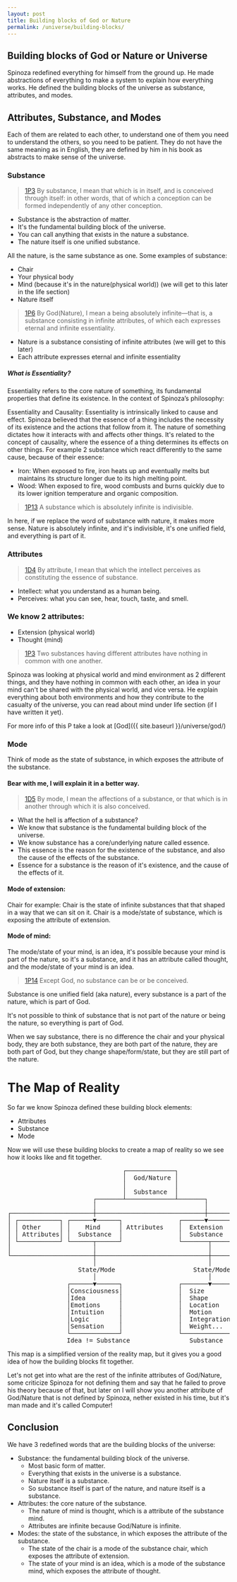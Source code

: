 ```yaml
---
layout: post
title: Building blocks of God or Nature
permalink: /universe/building-blocks/
---
```


## Building blocks of God or Nature or Universe

Spinoza redefined everything for himself from the ground up.
He made abstractions of everything to make a system to explain how everything works.
He defined the building blocks of the universe as substance, attributes, and modes.

## Attributes, Substance, and Modes

Each of them are related to each other, to understand one of them you need to understand the others, so you need to be patient.
They do not have the same meaning as in English, they are defined by him in his book as abstracts to make sense of the universe.

### Substance

> [1P3](https://ethica.bc.edu/#/element/1P5) By substance, I mean that which is in itself, and is conceived through itself: in other words, that of which a conception can be formed independently of any other conception.

- Substance is the abstraction of matter.
- It's the fundamental building block of the universe.
- You can call anything that exists in the nature a substance.
- The nature itself is one unified substance.

All the nature, is the same substance as one.
Some examples of substance:

- Chair
- Your physical body
- Mind (because it's in the nature(physical world)) (we will get to this later in the life section)
- Nature itself

> [1P6](https://ethica.bc.edu/#/element/1P7) By God(Nature), I mean a being absolutely infinite—that is, a substance consisting in infinite attributes, of which each expresses eternal and infinite essentiality.

- Nature is a substance consisting of infinite attributes (we will get to this later)
- Each attribute expresses eternal and infinite essentiality

##### What is Essentiality?

Essentiality refers to the core nature of something, its fundamental properties that define its existence. In the context of Spinoza’s philosophy:

Essentiality and Causality: Essentiality is intrinsically linked to cause and effect. Spinoza believed that the essence of a thing includes the necessity of its existence and the actions that follow from it. The nature of something dictates how it interacts with and affects other things. It's related to the concept of causality, where the essence of a thing determines its effects on other things.
For example 2 substance which react differently to the same cause, because of their essence:

- Iron: When exposed to fire, iron heats up and eventually melts but maintains its structure longer due to its high melting point.
- Wood: When exposed to fire, wood combusts and burns quickly due to its lower ignition temperature and organic composition.

> [1P13](https://ethica.bc.edu/#/element/1P13) A substance which is absolutely infinite is indivisible.

In here, if we replace the word of substance with nature, it makes more sense.
Nature is absolutely infinite, and it's indivisible, it's one unified field, and everything is part of it.

### Attributes

> [1D4](https://ethica.bc.edu/#/element/1P4) By attribute, I mean that which the intellect perceives as constituting the essence of substance.

- Intellect: what you understand as a human being.
- Perceives: what you can see, hear, touch, taste, and smell.

### We know 2 attributes:

- Extension (physical world)
- Thought (mind)

> [1P3](https://ethica.bc.edu/#/element/1P3) Two substances having different attributes have nothing in common with one another.

Spinoza was looking at physical world and mind environment as 2 different things, and they have nothing in common with each other, an idea in your mind can't be shared with the physical world, and vice versa.
He explain everything about both environments and how they contribute to the casualty of the universe, you can read about mind under life section (if I have written it yet).

For more info of this P take a look at [God]({{ site.baseurl }}/universe/god/)

### Mode

Think of mode as the state of substance, in which exposes the attribute of the substance.

#### Bear with me, I will explain it in a better way.

> [1D5](https://ethica.bc.edu/#/element/1P5) By mode, I mean the affections of a substance, or that which is in another through which it is also conceived.

- What the hell is affection of a substance?
- We know that substance is the fundamental building block of the universe.
- We know substance has a core/underlying nature called essence.
- This essence is the reason for the existence of the substance, and also the cause of the effects of the substance.
- Essence for a substance is the reason of it's existence, and the cause of the effects of it.

#### Mode of extension:

Chair for example:
Chair is the state of infinite substances that that shaped in a way that we can sit on it.
Chair is a mode/state of substance, which is exposing the attribute of extension.

#### Mode of mind:

The mode/state of your mind, is an idea, it's possible because your mind is part of the nature, so it's a substance, and it has an attribute called thought, and the mode/state of your mind is an idea.

> [1P14](https://ethica.bc.edu/#/element/1P14) Except God, no substance can be or be conceived.

Substance is one unified field (aka nature), every substance is a part of the nature, which is part of God.

It's not possible to think of substance that is not part of the nature or being the nature, so everything is part of God.

When we say substance, there is no difference the chair and your physical body, they are both substance, they are both part of the nature, they are both part of God, but they change shape/form/state, but they are still part of the nature.

# The Map of Reality

So far we know Spinoza defined these building block elements:

- Attributes
- Substance
- Mode

Now we will use these building blocks to create a map of reality so we see how it looks like and fit together.

<pre>
                               ┌─────────────┐                          
                               │  God/Nature │                          
                               │             │                          
                               │  Substance  │                          
                       ┌───────┴─────────────┴───────┐                  
                       │                             │                  
┌──────────────────────┼─────────────────────────────┼─────────────────┐
│ ┌───────────┐ ┌──────▼──────┐               ┌──────▼──────┐          │
│ │ Other     │ │    Mind     │ Attributes    │  Extension  │          │
│ │ Attributes│ │  Substance  │               │  Substance  │          │
│ └───────────┘ └──────┬──────┘               └───────┬─────┘          │
│                      │                              │                │
└──────────────────────┼──────────────────────────────┼────────────────┘
                       │                              │                 
                   State/Mode                     State/Mode            
                       │                              │                 
                ┌──────▼──────┐               ┌───────▼─────┐           
                │Consciousness│               │  Size       │           
                │Idea         │               │  Shape      │           
                │Emotions     │               │  Location   │           
                │Intuition    │               │  Motion     │           
                │Logic        │               │  Integration│           
                │Sensation    │               │  Weight...  │           
                └─────────────┘               └─────────────┘           
                Idea != Substance                Substance 
</pre>

This map is a simplified version of the reality map, but it gives you a good idea of how the building blocks fit together.

Let's not get into what are the rest of the infinite attributes of God/Nature, some criticize Spinoza for not defining them and say that he failed to prove his theory because of that, but later on I will show you another attribute of God/Nature that is not defined by Spinoza, nether existed in his time, but it's man made and it's called Computer!

## Conclusion

We have 3 redefined words that are the building blocks of the universe:

- Substance: the fundamental building block of the universe.
     - Most basic form of matter.
     - Everything that exists in the universe is a substance.
     - Nature itself is a substance.
     - So substance itself is part of the nature, and nature itself is a substance.
- Attributes: the core nature of the substance.
     - The nature of mind is thought, which is a attribute of the substance mind.
     - Attributes are infinite because God/Nature is infinite.
- Modes: the state of the substance, in which exposes the attribute of the substance.
     - The state of the chair is a mode of the substance chair, which exposes the attribute of extension.
     - The state of your mind is an idea, which is a mode of the substance mind, which exposes the attribute of thought.
